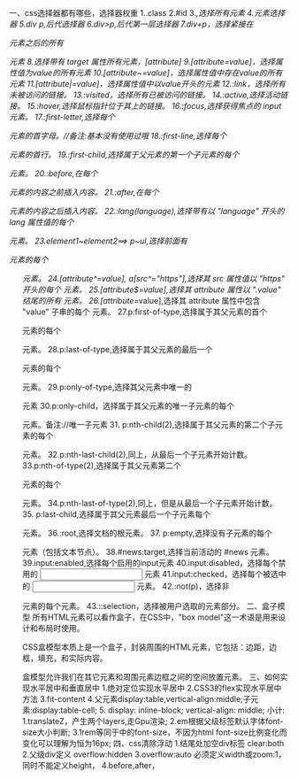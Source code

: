 一、css选择器都有哪些，选择器权重
1..class
2.#id
3.*,选择所有元素
4.元素选择器
5.div p,后代选择器
6.div>p,后代第一层选择器
7.div+p，选择紧接在 <div> 元素之后的所有 <p> 元素
8.选择带有 target 属性所有元素，[attribute]
9.[attribute=value]，选择属性值为value的所有元素
10.[attribute~=value]，选择属性值中存在value的所有元素
11.[attribute|=value]，选择属性值中以value开头的元素
12.:link，选择所有未被访问的链接。
13.:visited，选择所有已被访问的链接。
14.:active,选择活动链接。
15.:hover,选择鼠标指针位于其上的链接。
16.:focus,选择获得焦点的 input 元素。
17.:first-letter,选择每个 <p> 元素的首字母。//备注:基本没有使用过哦
18.:first-line,选择每个 <p> 元素的首行。
19.:first-child,选择属于父元素的第一个子元素的每个 <p> 元素。
20.:before,在每个 <p> 元素的内容之前插入内容。
21.:after,在每个 <p> 元素的内容之后插入内容。
22.:lang(language),选择带有以 "language" 开头的 lang 属性值的每个 <p> 元素。
23.element1~element2==>	p~ul,选择前面有 <p> 元素的每个 <ul> 元素。
24.[attribute^=value],	a[src^="https"],选择其 src 属性值以 "https" 开头的每个 <a> 元素。
25.[attribute$=value],选择其 attribute 属性以 ".value" 结尾的所有 元素。
26.[attribute*=value],选择其 attribute 属性中包含 "value" 子串的每个  元素。
27.p:first-of-type,选择属于其父元素的首个 <p> 元素的每个 <p> 元素。
28.p:last-of-type,选择属于其父元素的最后一个<p>元素的每个<p>元素。
29.p:only-of-type,选择其父元素中唯一的<p>元素
30.p:only-child，选择属于其父元素的唯一子元素的每个 <p> 元素。备注://唯一子元素
31.	p:nth-child(2),选择属于其父元素的第二个子元素的每个 <p> 元素。
32.p:nth-last-child(2),同上，从最后一个子元素开始计数。
33.p:nth-of-type(2),选择属于其父元素第二个 <p> 元素的每个 <p> 元素。
34.p:nth-last-of-type(2),同上，但是从最后一个子元素开始计数。
35.	p:last-child,选择属于其父元素最后一个子元素每个 <p> 元素。
36.:root,选择文档的根元素。
37.	p:empty,选择没有子元素的每个 <p> 元素（包括文本节点）。
38.#news:target,选择当前活动的 #news 元素。
39.input:enabled,选择每个启用的input元素
40.input:disabled，选择每个禁用的 <input> 元素
41.input:checked，选择每个被选中的 <input> 元素。
42.:not(p)，选择非 <p> 元素的每个元素。
43.::selection，选择被用户选取的元素部分。
二、盒子模型
所有HTML元素可以看作盒子，在CSS中，"box model"这一术语是用来设计和布局时使用。

CSS盒模型本质上是一个盒子，封装周围的HTML元素，它包括：边距，边框，填充，和实际内容。

盒模型允许我们在其它元素和周围元素边框之间的空间放置元素。
三、如何实现水平居中和垂直居中
1.绝对定位实现水平居中
2.CSS3的flex实现水平居中方法
3.fit-content
4.父元素display:table,vertical-align:middle;子元素:display:table-cell;
5. display: inline-block; vertical-align: middle;
小计:
1.translateZ，产生两个layers,走Gpu渲染;
2.em根据父级标签默认字体font-size大小判断;
3.1rem等同于<html>中的font-size，不因为html font-size比例变化而变化可以理解为恒为16px;
四、css清除浮动
1.结尾处加空div标签 clear:both
2.父级div定义 overflow:hidden
3.overflow:auto 必须定义width或zoom:1，同时不能定义height，
4.before,after，